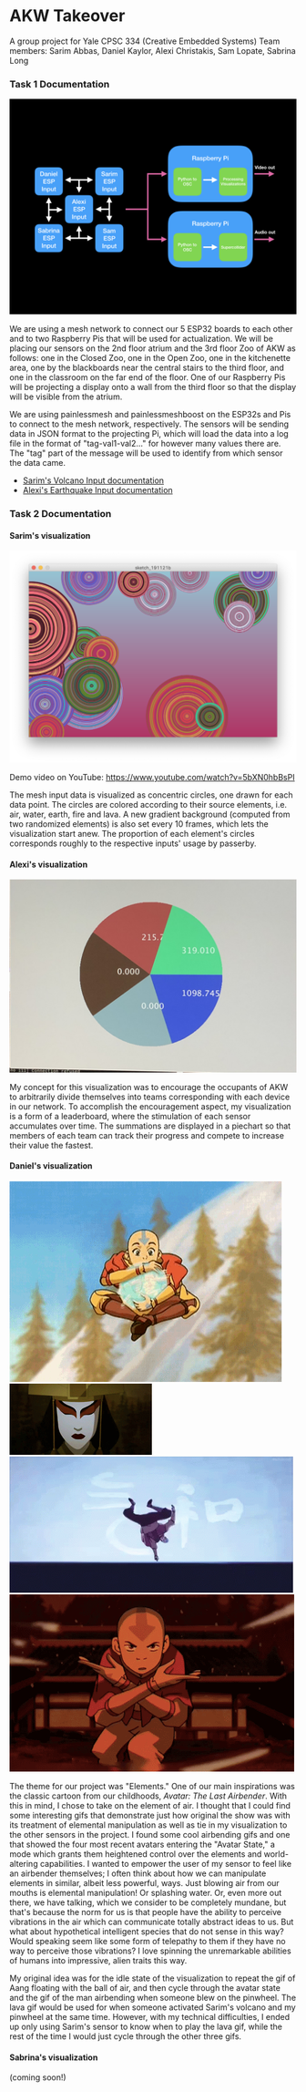# AKW Takeover

A group project for Yale CPSC 334 (Creative Embedded Systems)
Team members: Sarim Abbas, Daniel Kaylor, Alexi Christakis, Sam Lopate, Sabrina Long

### Task 1 Documentation

![Mesh diagram](./docs/network-diagram.png)

We are using a mesh network to connect our 5 ESP32 boards to each other and to two Raspberry Pis that will be used for actualization. We will be placing our sensors on the 2nd floor atrium and the 3rd floor Zoo of AKW as follows: one in the Closed Zoo, one in the Open Zoo, one in the kitchenette area, one by the blackboards near the central stairs to the third floor, and one in the classroom on the far end of the floor. One of our Raspberry Pis will be projecting a display onto a wall from the third floor so that the display will be visible from the atrium.

We are using painlessmesh and painlessmeshboost on the ESP32s and Pis to connect to the mesh network, respectively. The sensors will be sending data in JSON format to the projecting Pi, which will load the data into a log file in the format of "tag-val1-val2..." for however many values there are. The "tag" part of the message will be used to identify from which sensor the data came.

- [Sarim's Volcano Input documentation](./mesh/sarim-earth-input/)
- [Alexi's Earthquake Input documentation](./mesh/alexi-input/)

### Task 2 Documentation

#### Sarim's visualization

![Sarim viz](./docs/sarim_viz.png)

Demo video on YouTube: <https://www.youtube.com/watch?v=5bXN0hbBsPI>

The mesh input data is visualized as concentric circles, one drawn for each data point. The circles are colored according to their source elements, i.e. air, water, earth, fire and lava. A new gradient background (computed from two randomized elements) is also set every 10 frames, which lets the visualization start anew. The proportion of each element's circles corresponds roughly to the respective inputs' usage by passerby.

#### Alexi's visualization

![Alexi viz](./docs/alexi_viz.png)

My concept for this visualization was to encourage the occupants of AKW to arbitrarily divide themselves into teams corresponding with each device in our network. To accomplish the encouragement aspect, my visualization is a form of a leaderboard, where the stimulation of each sensor accumulates over time. The summations are displayed in a piechart so that members of each team can track their progress and compete to increase their value the fastest.

#### Daniel's visualization

![Daniel_viz](./docs/airball.gif)
![Daniel_viz](./docs/avatarstate.gif)
![Daniel_viz](./docs/intro.gif)
![Daniel_viz](./docs/lava.gif)

The theme for our project was "Elements." One of our main inspirations was the classic cartoon from our childhoods, *Avatar: The Last Airbender*. With this in mind, I chose to take on the element of air. I thought that I could find some interesting gifs that demonstrate just how original the show was with its treatment of elemental manipulation as well as tie in my visualization to the other sensors in the project. I found some cool airbending gifs and one that showed the four most recent avatars entering the "Avatar State," a mode which grants them heightened control over the elements and world-altering capabilities. I wanted to empower the user of my sensor to feel like an airbender themselves; I often think about how we can manipulate elements in similar, albeit less powerful, ways. Just blowing air from our mouths is elemental manipulation! Or splashing water. Or, even more out there, we have talking, which we consider to be completely mundane, but that's because the norm for us is that people have the ability to perceive vibrations in the air which can communicate totally abstract ideas to us. But what about hypothetical intelligent species that do not sense in this way? Would speaking seem like some form of telepathy to them if they have no way to perceive those vibrations? I love spinning the unremarkable abilities of humans into impressive, alien traits this way.

My original idea was for the idle state of the visualization to repeat the gif of Aang floating with the ball of air, and then cycle through the avatar state and the gif of the man airbending when someone blew on the pinwheel. The lava gif would be used for when someone activated Sarim's volcano and my pinwheel at the same time. However, with my technical difficulties, I ended up only using Sarim's sensor to know when to play the lava gif, while the rest of the time I would just cycle through the other three gifs.

#### Sabrina's visualization

(coming soon!) 
